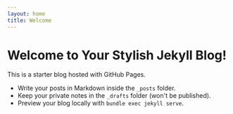```yaml
---
layout: home
title: Welcome
---
```


# Welcome to Your Stylish Jekyll Blog!

This is a starter blog hosted with GitHub Pages.

- Write your posts in Markdown inside the `_posts` folder.
- Keep your private notes in the `_drafts` folder (won't be published).
- Preview your blog locally with `bundle exec jekyll serve`.